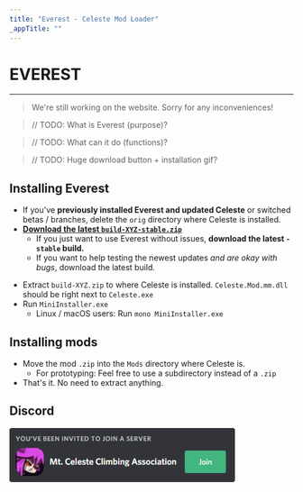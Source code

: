 ```yaml
---
title: "Everest - Celeste Mod Loader"
_appTitle: ""
---
```


<!-- .h1 is styled by the default DocFX theme. -->
<h1 class="h1 main-header">EVEREST</h1>

----

> We're still working on the website. Sorry for any inconveniences!

> // TODO: What is Everest (purpose)?

> // TODO: What can it do (functions)?

> // TODO: Huge download button + installation gif?

## Installing Everest
- If you've **previously installed Everest and updated Celeste** or switched betas / branches, delete the `orig` directory where Celeste is installed.
- [**Download the latest `build-XYZ-stable.zip`**](https://ams3.digitaloceanspaces.com/lollyde/index.html)
    - If you just want to use Everest without issues, **download the latest `-stable` build.**
    - If you want to help testing the newest updates _and are okay with bugs_, download the latest build.
<!--    - Milestone GitHub releases are updated _very slowly_ (currently not at all), but are present [here.](https://github.com/EverestAPI/Everest/releases) -->
- Extract `build-XYZ.zip` to where Celeste is installed. `Celeste.Mod.mm.dll` should be right next to `Celeste.exe`
- Run `MiniInstaller.exe`
    - Linux / macOS users: Run `mono MiniInstaller.exe`

## Installing mods
- Move the mod `.zip` into the `Mods` directory where Celeste is.
    - For prototyping: Feel free to use a subdirectory instead of a `.zip`
- That's it. No need to extract anything.

## Discord

[![Discord invite](/images/invite.png)](https://discord.gg/6qjaePQ)
